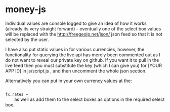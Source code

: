 money-js
========

Individual values are console logged to give an idea of how it works (already its very straight forward) - 
eventually one of the select box values will be replaced with the http://freegeoip.net/json/ json feed so that it is not selected by the user.

I have also put static values in for various currencies, however, the functionality for querying the live api has merely been commented out as I do not want to reveal our private key on github. If you want it to pull in the live feed then you must substitute the key (which I can give you) for [YOUR APP ID] in js/script.js , and then uncomment the whole json section.

Alternatively you can put in your own currency values at the:

<code>
fx.rates = 
	</code>
as well as add them to the select boxes as options in the required select box.
